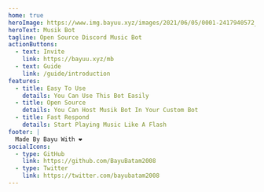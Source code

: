 ```yaml
---
home: true
heroImage: https://www.img.bayuu.xyz/images/2021/06/05/0001-2417940572_20210605_182620_0000.png
heroText: Musik Bot
tagline: Open Source Discord Music Bot
actionButtons:
  - text: Invite
    link: https://bayuu.xyz/mb
  - text: Guide
    link: /guide/introduction
features:
  - title: Easy To Use
    details: You Can Use This Bot Easily
  - title: Open Source
    details: You Can Host Musik Bot In Your Custom Bot
  - title: Fast Respond
    details: Start Playing Music Like A Flash
footer: |
  Made By Bayu With ❤️
socialIcons:
  - type: GitHub
    link: https://github.com/BayuBatam2008
  - type: Twitter
    link: https://twitter.com/bayubatam2008
---
```

